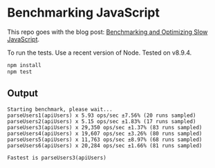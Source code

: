 # Benchmarking JavaScript

This repo goes with the blog post: [Benchmarking and Optimizing Slow JavaScript](http://www.olioapps.com/blog/benchmarking-and-optimizing-slow-javascript/).

To run the tests. Use a recent version of Node. Tested on v8.9.4.

```bash
npm install
npm test
```

## Output
```
Starting benchmark, please wait...
parseUsers1(apiUsers) x 5.93 ops/sec ±7.56% (20 runs sampled)
parseUsers2(apiUsers) x 5.15 ops/sec ±1.83% (17 runs sampled)
parseUsers3(apiUsers) x 29,350 ops/sec ±1.37% (83 runs sampled)
parseUsers4(apiUsers) x 19,607 ops/sec ±3.26% (80 runs sampled)
parseUsers5(apiUsers) x 11,763 ops/sec ±8.97% (68 runs sampled)
parseUsers6(apiUsers) x 20,284 ops/sec ±1.66% (81 runs sampled)

Fastest is parseUsers3(apiUsers)
```
